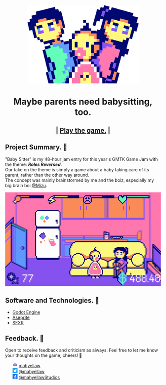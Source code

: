 <div align="center">
  <img src="miscellaneous/logo.png" alt="icon" width="360" height"360">
  
  <h1>Maybe parents need babysitting, too.</h2>
  
  ## | [**Play the game.**](https://mahyellaw.itch.io/baby-sitter) |
</div>

## Project Summary. 📝

"Baby Sitter" is my 48-hour jam entry for this year's GMTK Game Jam with the theme: _**Roles Reversed.**_ <br>
Our take on the theme is simply a game about a baby taking care of its parent, rather than the other way around. <br>
The concept was mainly brainstormed by me and the boiz, especially my big brain boi [@Mizu](https://www.youtube.com/@mizuki.69).

![Baby Sitter Preview](miscellaneous/baby-sitter-preview.gif)

## Software and Technologies. 🔨

- [Godot Engine](https://godotengine.org)
- [Aseprite](https://www.aseprite.org)
- [SFXR](http://drpetter.se/project_sfxr.html)

## Feedback. 💌

Open to receive feedback and criticism as always. Feel free to let me know your thoughts on the game, cheers! 🧡

<ul>
  <img src="https://github.com/edent/SuperTinyIcons/blob/master/images/svg/discord.svg" alt="icon" width="16" height"16">
  <a href="https://discord.com">mahyellaw</a>
  <br>
  <img src="https://github.com/edent/SuperTinyIcons/blob/master/images/svg/twitter.svg" alt="icon" width="16" height"16">
  <a href="https://twitter.com/mahyellaw">@mahyellaw</a>
  <br>
  <img src="https://github.com/edent/SuperTinyIcons/blob/master/images/svg/facebook.svg" alt="icon" width="16" height"16">
  <a href="https://facebook.com/mahyellawStudios">@mahyellawStudios</a>
</ul>
